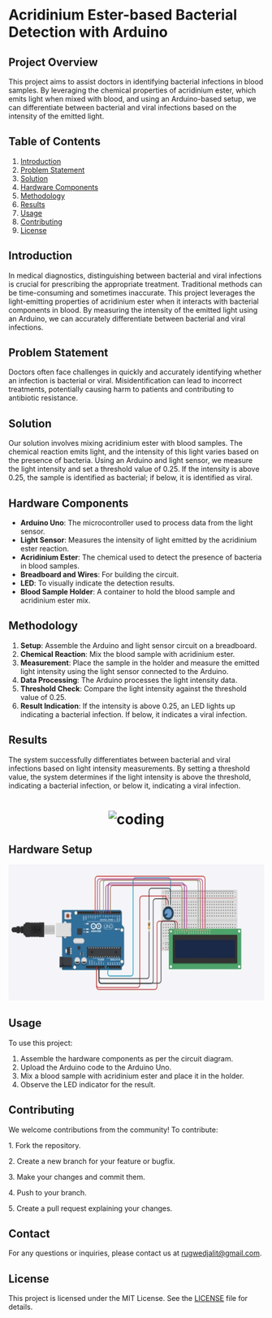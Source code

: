 # Acridinium Ester-based Bacterial Detection with Arduino

## Project Overview
This project aims to assist doctors in identifying bacterial infections in blood samples. By leveraging the chemical properties of acridinium ester, which emits light when mixed with blood, and using an Arduino-based setup, we can differentiate between bacterial and viral infections based on the intensity of the emitted light.

## Table of Contents
1. [Introduction](#introduction)
2. [Problem Statement](#problem-statement)
3. [Solution](#solution)
4. [Hardware Components](#hardware-components)
5. [Methodology](#methodology)
6. [Results](#results)
7. [Usage](#usage)
8. [Contributing](#contributing)
9. [License](#license)

## Introduction
In medical diagnostics, distinguishing between bacterial and viral infections is crucial for prescribing the appropriate treatment. Traditional methods can be time-consuming and sometimes inaccurate. This project leverages the light-emitting properties of acridinium ester when it interacts with bacterial components in blood. By measuring the intensity of the emitted light using an Arduino, we can accurately differentiate between bacterial and viral infections.

## Problem Statement
Doctors often face challenges in quickly and accurately identifying whether an infection is bacterial or viral. Misidentification can lead to incorrect treatments, potentially causing harm to patients and contributing to antibiotic resistance.

## Solution
Our solution involves mixing acridinium ester with blood samples. The chemical reaction emits light, and the intensity of this light varies based on the presence of bacteria. Using an Arduino and light sensor, we measure the light intensity and set a threshold value of 0.25. If the intensity is above 0.25, the sample is identified as bacterial; if below, it is identified as viral.

## Hardware Components
- **Arduino Uno**: The microcontroller used to process data from the light sensor.
- **Light Sensor**: Measures the intensity of light emitted by the acridinium ester reaction.
- **Acridinium Ester**: The chemical used to detect the presence of bacteria in blood samples.
- **Breadboard and Wires**: For building the circuit.
- **LED**: To visually indicate the detection results.
- **Blood Sample Holder**: A container to hold the blood sample and acridinium ester mix.

## Methodology
1. **Setup**: Assemble the Arduino and light sensor circuit on a breadboard.
2. **Chemical Reaction**: Mix the blood sample with acridinium ester.
3. **Measurement**: Place the sample in the holder and measure the emitted light intensity using the light sensor connected to the Arduino.
4. **Data Processing**: The Arduino processes the light intensity data.
5. **Threshold Check**: Compare the light intensity against the threshold value of 0.25.
6. **Result Indication**: If the intensity is above 0.25, an LED lights up indicating a bacterial infection. If below, it indicates a viral infection.

## Results
The system successfully differentiates between bacterial and viral infections based on light intensity measurements. By setting a threshold value, the system determines if the light intensity is above the threshold, indicating a bacterial infection, or below it, indicating a viral infection.

<h1 align=center>
<img align ="center" alt="coding" width="500" src="https://github.com/rugvedjalit/Acridinium-Ester-based-Bacterial-Detection-with-Arduino/blob/main/Media_Gallery/Work.gif">
</h1>


## Hardware Setup
![Hardware Setup](https://github.com/rugvedjalit/Acridinium-Ester-based-Bacterial-Detection-with-Arduino/blob/main/Media_Gallery/Circuit_Designs.jpg)


## Usage
To use this project:
1. Assemble the hardware components as per the circuit diagram.
2. Upload the Arduino code to the Arduino Uno.
3. Mix a blood sample with acridinium ester and place it in the holder.
4. Observe the LED indicator for the result.

## Contributing
We welcome contributions from the community! To contribute:

1\. Fork the repository.

2\. Create a new branch for your feature or bugfix.

3\. Make your changes and commit them.

4\. Push to your branch.

5\. Create a pull request explaining your changes.

## Contact

For any questions or inquiries, please contact us at [rugwedjalit@gmail.com](mailto:rugwedjalit@gmail.com).

## License
This project is licensed under the MIT License. See the [LICENSE](LICENSE) file for details.


